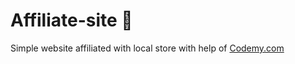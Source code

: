 # Affiliate-site :money_mouth_face:                             
Simple website affiliated with local store
 with help of <a href="http://johnelder.com/">Codemy.com</a>
